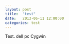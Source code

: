 ```yaml
---
layout: post
title:  "test"
date:   2013-06-11 12:00:00 
categories: test 
---
```


Test.
dell pc
Cygwin


